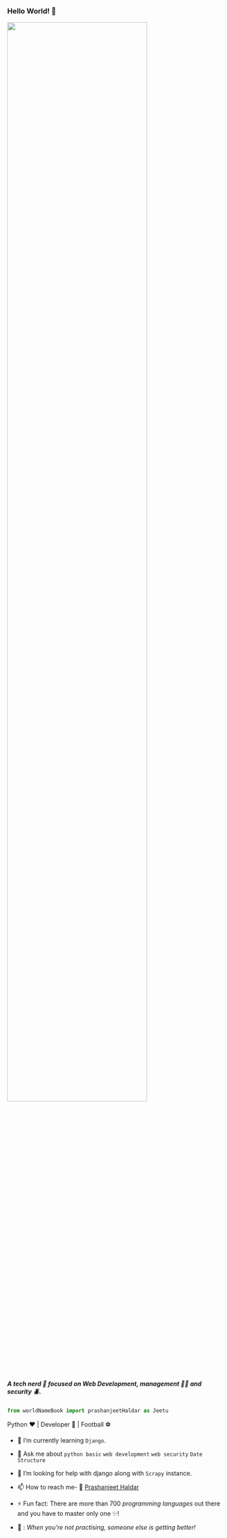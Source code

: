 ### Hello World! :wave:
<img src="https://github.com/PrashanjeetH/portfolio/blob/master/assets/ezgif.com-crop.gif" width="80%">

##### A tech nerd :brain: focused on Web Development, management :mechanic: and security :beetle:.

```python
from worldNameBook import prashanjeetHaldar as Jeetu 
```

Python :heart: | Developer :muscle: | Football :soccer:



<!--
 
Here are some ideas to get you started:
- 🔭 I’m currently working on ...
- 🌱 I’m currently learning ...
- 👯 I’m looking to collaborate on ...
- 🤔 I’m looking for help with ...
- 💬 Ask me about ...
- 📫 How to reach me: ...
- 😄 Pronouns: ...
- ⚡ Fun fact: ...
-->


- 🌱 I’m currently learning `Django`.
- 💬 Ask me about `python basic` `web development` `web security` `Date Structure` 
- 🤔 I’m looking for help with django along with `Scrapy` instance.
- 📫 How to reach me- :link: [Prashanjeet Haldar](https://prashanjeet.com)
- ⚡ Fun fact: There are more than 700 _programming languages_ out there and you have to master only one :sparkles:!

 - :100: : _When you're not practising, someone else is getting better!_

